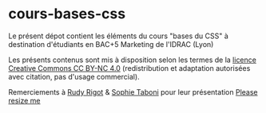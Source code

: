 cours-bases-css
================

Le présent dépot contient les éléments du cours "bases du CSS" à destination d'étudiants en BAC+5 Marketing de l'IDRAC (Lyon)

Les présents contenus sont mis à disposition selon les termes de la [licence Creative Commons CC BY-NC 4.0](http://creativecommons.org/licenses/by-nc/4.0/) (redistribution et adaptation autorisées avec citation, pas d'usage commercial).

Remerciements à [Rudy Rigot](http://rudyonweb.net/) & [Sophie Taboni](http://www.troisquestions.net/Sophie-Taboni.html) pour leur présentation [Please resize me](http://pleaseresize.me/)
